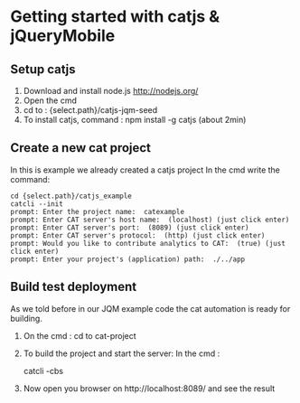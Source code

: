# Getting started with catjs & jQueryMobile


## Setup catjs

1.	Download and install node.js http://nodejs.org/
2.	Open the cmd
3.	cd to : {select.path}/catjs-jqm-seed
4.	To install catjs, command : npm install -g catjs (about 2min)

## Create a new cat project

In this is example we already created a catjs project
In the cmd write the command:
	
	cd {select.path}/catjs_example
	catcli --init
	prompt: Enter the project name:  catexample
	prompt: Enter CAT server's host name:  (localhost) (just click enter)
	prompt: Enter CAT server's port:  (8089) (just click enter)
	prompt: Enter CAT server's protocol:  (http) (just click enter)
	prompt: Would you like to contribute analytics to CAT:  (true) (just click enter)
	prompt: Enter your project's (application) path:  ./../app

	
## Build test deployment

As we told before in our JQM example code the cat automation is ready for building.
1. On the cmd : cd to cat-project
2. To build the project and start the server: 
In the cmd : 
	
	catcli -cbs
3. Now open you browser on http://localhost:8089/ and see the result
